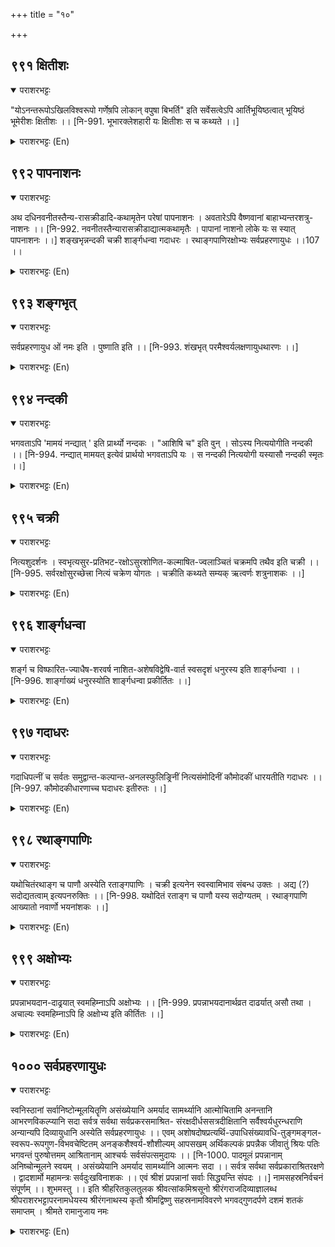 +++
title = "१०"

+++

## ९९१  क्षितीशः
<details open><summary>पराशरभट्टः</summary>

"योऽनन्तरूपोऽखिलविश्वरूपो गर्णेष़पि लोकान् वपुषा बिभर्ति" इति सर्वेसत्वेऽपि आर्तिभूयिष्ठत्वात् भूयिष्ठं भूमेरीशः क्षितीशः ।। [नि-991. भूभारक्लेशहारी यः क्षितीशः स च कथ्यते ।।]
</details>

<details><summary>पराशरभट्टः (En)</summary>

The lord of earth. "He is of infinite forms and is in the form of the entire Universe. He bears by His body all the worlds in His womb.'. As stated above, He is the Lord of all things. Still He is called क्षितीश (the Lord of the world), because there is great distress only on the earth and He often comes here as its Lord in order to relieve it of its suffering.
</details>

## ९९२  पापनाशनः
<details open><summary>पराशरभट्टः</summary>

अथ दधिनवनीतस्तैन्य-रासक्रीडादि-कथामृतेन परेषां पापनाशनः । अवतारेऽपि वैष्णवानां बाहाभ्यन्तरशत्रु-नाशनः ।। [नि-992. नवनीतस्तैन्यारासक्रीडाद्यात्मकथामृतैः । पापानां नाशनो लोके यः स स्यात् पापनाशनः ।।] शङ्खभृन्नन्दकी चक्री शार्ङ्गधन्वा गदाधरः । रथाङ्गपाणिरक्षोभ्यः सर्वप्रहरणायुधः ।।107 ।।
</details>

<details><summary>पराशरभट्टः (En)</summary>

The destroyer of sins. By the nectar-like stories of His describing the stealing of butter and curd, रास-क्रीड with the गोपी-s and like He removes the sins of all people. Even during Incarnations, He annihilates the enemies, both internal and external, of श्री वैष्णवा-s (the devotees of विष्णु). Finally, He is described as the bearer of celestial weapons which is a symbol of His supreme overlordship.
</details>

## ९९३  शङ्गभृत्
<details open><summary>पराशरभट्टः</summary>

सर्वप्रहरणायुध ओं नमः इति । पुष्णाति इति ।। [नि-993. शंखभृत् परमैश्वर्यलक्षणायुधथारणः ।।]
</details>

<details><summary>पराशरभट्टः (En)</summary>

The bearer of Sankha. He not only bears the Sankha, but He also nourishes it with the nectar of His coral - like lips.
</details>

## ९९४  नन्दकी
<details open><summary>पराशरभट्टः</summary>

भगवताऽपि 'मामयं नन्द्यात् ' इति प्रार्थ्यो नन्दकः । "आशिषि च" इति वुन् । सोऽस्य नित्ययोगीति नन्दकी ।। [नि-994. नन्द्यात् मामयत् इत्येवं प्रार्थयो भगवताऽपि यः । स नन्दकी नित्ययोगी यस्यासौ नन्दकी स्मृतः ।।]
</details>

<details><summary>पराशरभट्टः (En)</summary>

He who has Nandaka, the sword. The name Nandaka signifies that even by the great Lord prayer is made to it that it should give Him joy in victory. He is called नन्दकी because it is for ever inseparably associated with Him. "The affix 'vun' is employed after all verbs when benediction is intended." (नन्दकी =May He keep me happy).
</details>

## ९९५  चक्री
<details open><summary>पराशरभट्टः</summary>

नित्यशुदर्शनः । स्वभृत्यसुर-प्रतिभट-रक्षोऽसुरशोणित-कल्माषित-ज्वलाञ्चितं चक्रमपि तथैव इति चक्री ।। [नि-995. सर्वरक्षोसुरच्छेत्त्रा नित्यं चक्रेण योगतः । चक्रीति कथ्यते सम्यक् ऋत्वर्णः शत्रुनाशकः ।।]
</details>

<details><summary>पराशरभट्टः (En)</summary>

He who has the Chakra (dsicus). Bhagavan is always armed with the Discus, Sudarsana, by name. He is also always good-looking because of that. The Chakra is smeared with the blood of the Asuras who are the sworn enemies of the gods who are ever His devout servants, and it is adorned by the flames of fire ढooting out of it. He is चक्री , because He has it as His weapon.
</details>

## ९९६  शार्ङ्गधन्वा
<details open><summary>पराशरभट्टः</summary>

शर्ङ्ग च विष्फारित-ज्याधैष-शरवर्ष नाशित-अशेषविद्वेषि-वार्त स्वसदृशं धनुरस्य इति शार्ङ्गधन्वा ।। [नि-996. शार्ङ्गाख्यं धनुरस्योति शार्ङ्गधन्वा प्रकीर्तितः ।।]
</details>

<details><summary>पराशरभट्टः (En)</summary>

He has the bow, named शार्ङ्ग which is quite befitting Him and which, by its twang and the shower of arrows issuing out of it, puts an end to the very names of His enemies.
</details>

## ९९७  गदाधरः
<details open><summary>पराशरभट्टः</summary>

गदाधिपत्नीं च सर्वतः समुद्वान्त-कल्पान्त-अनलस्फुलिङ्रिनीं नित्यसंमोदिनीं कौमोदकीं धारयतीति गदाधरः ।। [नि-997. कौमोदकीधारणाच्च घदाधरः इतीरुतः ।।]
</details>

<details><summary>पराशरभट्टः (En)</summary>

He who bears the Mace. He holds the Mace, कैमोदकी by name which is the queen among all maces, which gives Him pleasure and which emits flames all around like the fire at the final dissolution of all the worlds.
</details>

## ९९८  रथाङ्गपाणिः
<details open><summary>पराशरभट्टः</summary>

यथोचितंरथाङ्ग च पाणौ अस्येति रताङ्गपाणिः । चक्री इत्यनेन स्वस्वामिभाव संबन्ध उक्तः । अद्य (?) सदोद्यतत्वाम् इत्यपनरुक्तिः ।। [नि-998. यथोदितं रताङ्ग च पाणौ यस्य सदोग्यतम् । रथाङ्गपाणि आख्यातो नवार्णो भयनांशकः ।।]
</details>

<details><summary>पराशरभट्टः (En)</summary>

He Who is armed with the Wheel in His hand. Quite appropriately He has in His hand रथाङ्ग (a limb of the chariot, i.e. wheel or discus). So He is रथाङ्गपाणिः. Mention was made of the Chakra in the name चक्री and here it is again mentioned. There is no tautology since, in चक्री the reference is to the relationship of the possessor and the possessed. Here it signifies the readiness for action at all times.
</details>

## ९९९  अक्षोभ्यः
<details open><summary>पराशरभट्टः</summary>

प्रपन्नाभयदान-दाढ्र्यात् स्वमहिम्नाऽपि अक्षोभ्यः ।। [नि-999. प्रपन्नाभयदानार्थव्रत दाढर्यात् असौ तथा । अचाल्यः स्वमहिम्नाऽपि हि अक्षोभ्य इति कीर्तितः ।।]
</details>

<details><summary>पराशरभट्टः (En)</summary>

He Who is unshakable. भगवान् 's vow to give protection to those who seek refuge in Him is so firm that it cannot be ढaken even by His own great self, much less by others. He is अक्षोभ्यः .
</details>

## १०००  सर्वप्रहरणायुधः
<details open><summary>पराशरभट्टः</summary>

स्वनिस्ठानां सर्वानिष्टोन्मूलयितॄणि असंख्येयानि अमर्याद सामर्थ्यानि आत्मोचितामि अनन्तानि आभरणविकल्प्यानि सदा सर्वत्र सर्वथा सर्वप्रकरसमाश्रित- संरक्षदीर्धससत्रदीक्षितानि सर्वैश्वर्यधुरन्धराणि अन्यान्यपि दिव्यायुधानि अस्येति सर्वप्रहरणायुधः ।। एवम् अशोषदोषप्रत्यर्थि-उपाधिसंख्यावधि-तुङ्गमङ्गल-स्वरूप-रूपगुण-विभवचेष्टितम् अनङ्कशैश्वर्य-शौशील्यम् आपसखम् अर्थिकल्पकं प्रपन्नैक जीवातुं श्रियः पतिः भगवन्तं पुरुषोत्तमम् आश्रितानाम् आश्चर्यः सर्वसंपत्समुदायः ।। [नि-1000. पादमूलं प्रपन्नानाम् अनिष्चोन्मूलने स्वयम् । असंख्येयानि अमर्याद सामर्थ्यानि आत्मनः सदा ।। सर्वत्र सर्वथा सर्वप्रकाराश्रितरक्षणे । द्वादशार्मो महामन्त्रः सर्वदुःखविनाशकः ।। एवं श्रीशं प्रपन्नानां सर्वाः सिद्ध्यन्ति संपदः ।।] नामसहस्रनिर्वचनं संपूर्णम् ।। शुभमस्तु ।। इति श्रीहरितकुलतुलक श्रीवत्सांकमिश्रसूनो श्रीरंगराजदिव्याज्ञालब्ध श्रीपराशरभट्टापरनामधेयस्य श्रीरंगनाथस्य कृतौ श्रीमद्विष्णु सहस्रनामविवरणे भगवद्गुणदर्पणे दशमं शतकं समाप्तम् । श्रीमते रामानुजाय नमः
</details>

<details><summary>पराशरभट्टः (En)</summary>

He who has all weapons that act against evil. He has also numberless other divine weapons befitting Him which are powerful enough to uproot completely the distress of His devotees who are rooted in Him;--weapons which have taken a vow as it were in a long sacrifice to protect at all times at all places by all means, and in all ways those who have resorted to Him; which have unlimited power, which are like ornaments to Him and which help Him to discharge His duties as the Supreme Lord of the Universe. He is सर्वप्रहरणायुधः. सर्वप्रहरणायुधः ॐ नम इति --The name सर्वप्रहरणायुधः is repeated to show that the Text विष्णु -सहस्रनाम has concluded. The Mystic syllable 'ॐ' shows all auspiciousness. नमः means prostrations to the Lord. Thus from these thousand names it is declared that the Supreme Being, Bhagavan पुरुषोत्तम , the consort of Sri, is the very antithesis of all defects. His sublime and auspicious essential nature, forms, qualities, power and activities are all completely devoid of any conditioning adjuncts; they are infinite and unlimited. His supremacy as well as His amiability are unexcelled and uncontrolled. He is the friend in distress, the Tree of Paradise in fulfilling the desires of men, and the very life of those who have taken refuge in Him. In short, भगवान् पुरुषोत्तम श्रीमन् नारायण is the wonderful mine of all riches and wealth to His devotees. श्रीमन् नारायण is adorned by Vanamala (the garland) and is armed with the Mace, शार्ङ्ग (the bow), the Conch, the Discus and Nandaka (the sword). He is विष्णु (all-pervasive) and वासुदेव (Who resides in all things and in Whom all things reside). May that वासुदेव save us all.
</details>